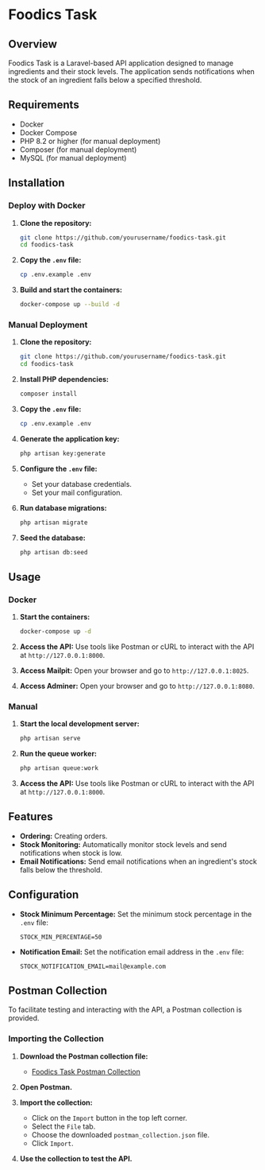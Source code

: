 # Foodics Task

## Overview

Foodics Task is a Laravel-based API application designed to manage ingredients and their stock levels. The application sends notifications when the stock of an ingredient falls below a specified threshold.

## Requirements

- Docker
- Docker Compose
- PHP 8.2 or higher (for manual deployment)
- Composer (for manual deployment)
- MySQL (for manual deployment)

## Installation

### Deploy with Docker

1. **Clone the repository:**
    ```sh
    git clone https://github.com/yourusername/foodics-task.git
    cd foodics-task
    ```

2. **Copy the `.env` file:**
    ```sh
    cp .env.example .env
    ```

3. **Build and start the containers:**
    ```sh
    docker-compose up --build -d
    ```

### Manual Deployment

1. **Clone the repository:**
    ```sh
    git clone https://github.com/yourusername/foodics-task.git
    cd foodics-task
    ```

2. **Install PHP dependencies:**
    ```sh
    composer install
    ```

3. **Copy the `.env` file:**
    ```sh
    cp .env.example .env
    ```

4. **Generate the application key:**
    ```sh
    php artisan key:generate
    ```

5. **Configure the `.env` file:**
    - Set your database credentials.
    - Set your mail configuration.

6. **Run database migrations:**
    ```sh
    php artisan migrate
    ```

7. **Seed the database:**
    ```sh
    php artisan db:seed
    ```

## Usage

### Docker

1. **Start the containers:**
    ```sh
    docker-compose up -d
    ```

2. **Access the API:**
   Use tools like Postman or cURL to interact with the API at `http://127.0.0.1:8000`.

3. **Access Mailpit:**
   Open your browser and go to `http://127.0.0.1:8025`.

4. **Access Adminer:**
   Open your browser and go to `http://127.0.0.1:8080`.

### Manual

1. **Start the local development server:**
    ```sh
    php artisan serve
    ```

2. **Run the queue worker:**
    ```sh
    php artisan queue:work
    ```

3. **Access the API:**
   Use tools like Postman or cURL to interact with the API at `http://127.0.0.1:8000`.

## Features

- **Ordering:** Creating orders.
- **Stock Monitoring:** Automatically monitor stock levels and send notifications when stock is low.
- **Email Notifications:** Send email notifications when an ingredient's stock falls below the threshold.

## Configuration

- **Stock Minimum Percentage:** Set the minimum stock percentage in the `.env` file:
    ```dotenv
    STOCK_MIN_PERCENTAGE=50
    ```

- **Notification Email:** Set the notification email address in the `.env` file:
    ```dotenv
    STOCK_NOTIFICATION_EMAIL=mail@example.com
    ```
  
## Postman Collection

To facilitate testing and interacting with the API, a Postman collection is provided.

### Importing the Collection

1. **Download the Postman collection file:**
    - [Foodics Task Postman Collection](https://github.com/ahmedbally/foodics-task/blob/main/postman_collection.json)

2. **Open Postman.**

3. **Import the collection:**
    - Click on the `Import` button in the top left corner.
    - Select the `File` tab.
    - Choose the downloaded `postman_collection.json` file.
    - Click `Import`.
4. **Use the collection to test the API.**

